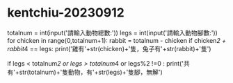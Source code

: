 # kentchiu-20230912

totalnum = int(input('請輸入動物總數:'))
legs = int(input('請輸入動物腳數:'))
for chicken in range(0,totalnum+1):
    rabbit = totalnum - chicken
    if chicken*2 + rabbit*4 == legs:
        print('雞有'+str(chicken)+'隻，兔子有'+str(rabbit)+'隻')
        
if legs < totalnum*2 or legs > totalnum*4 or legs%2 !=0 :
    print('共有'+str(totalnum)+'隻動物，有'+str(legs)+'隻腳，無解')
    
